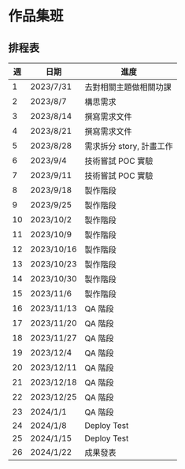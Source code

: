 # 作品集班

## 排程表

| 週 | 日期 | 進度 |
|---|---|---|
| 1 | 2023/7/31 | 去對相關主題做相關功課 |
| 2 | 2023/8/7 | 構思需求 |
| 3 | 2023/8/14 | 撰寫需求文件 |
| 4 | 2023/8/21 | 撰寫需求文件 |
| 5 | 2023/8/28 | 需求拆分 story, 計畫工作 |
| 6 | 2023/9/4 | 技術嘗試 POC 實驗 |
| 7 | 2023/9/11 | 技術嘗試 POC 實驗 |
| 8 | 2023/9/18 | 製作階段 |
| 9 | 2023/9/25 | 製作階段 |
| 10 | 2023/10/2 | 製作階段 |
| 11 | 2023/10/9 | 製作階段 |
| 12 | 2023/10/16 | 製作階段 |
| 13 | 2023/10/23 | 製作階段 |
| 14 | 2023/10/30 | 製作階段 |
| 15 | 2023/11/6 | 製作階段 |
| 16 | 2023/11/13 | QA 階段 |
| 17 | 2023/11/20 | QA 階段 |
| 18 | 2023/11/27 | QA 階段 |
| 19 | 2023/12/4 | QA 階段 |
| 20 | 2023/12/11 | QA 階段 |
| 21 | 2023/12/18 | QA 階段 |
| 22 | 2023/12/25 | QA 階段 |
| 23 | 2024/1/1 | QA 階段 |
| 24 | 2024/1/8 | Deploy Test |
| 25 | 2024/1/15 | Deploy Test |
| 26 | 2024/1/22 | 成果發表 |
